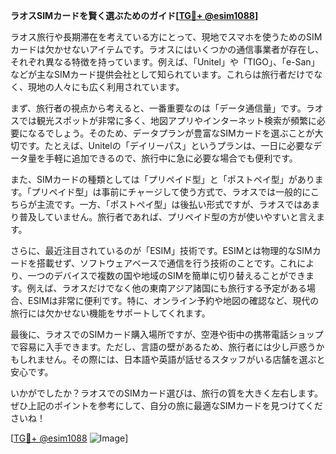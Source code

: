 **ラオスSIMカードを賢く選ぶためのガイド[[TG💪+ @esim1088](https://t.me/s/esim1088)]**

ラオス旅行や長期滞在を考えている方にとって、現地でスマホを使うためのSIMカードは欠かせないアイテムです。ラオスにはいくつかの通信事業者が存在し、それぞれ異なる特徴を持っています。例えば、「Unitel」や「TIGO」、「e-San」などが主なSIMカード提供会社として知られています。これらは旅行者だけでなく、現地の人々にも広く利用されています。

まず、旅行者の視点から考えると、一番重要なのは「データ通信量」です。ラオスでは観光スポットが非常に多く、地図アプリやインターネット検索が頻繁に必要になるでしょう。そのため、データプランが豊富なSIMカードを選ぶことが大切です。たとえば、Unitelの「デイリーパス」というプランは、一日に必要なデータ量を手軽に追加できるので、旅行中に急に必要な場合でも便利です。

また、SIMカードの種類としては「プリペイド型」と「ポストペイ型」があります。「プリペイド型」は事前にチャージして使う方式で、ラオスでは一般的にこちらが主流です。一方、「ポストペイ型」は後払い形式ですが、ラオスではあまり普及していません。旅行者であれば、プリペイド型の方が使いやすいと言えます。

さらに、最近注目されているのが「ESIM」技術です。ESIMとは物理的なSIMカードを搭載せず、ソフトウェアベースで通信を行う技術のことです。これにより、一つのデバイスで複数の国や地域のSIMを簡単に切り替えることができます。例えば、ラオスだけでなく他の東南アジア諸国にも旅行する予定がある場合、ESIMは非常に便利です。特に、オンライン予約や地図の確認など、現代の旅行には欠かせない機能をサポートしてくれます。

最後に、ラオスでのSIMカード購入場所ですが、空港や街中の携帯電話ショップで容易に入手できます。ただし、言語の壁があるため、旅行者には少し戸惑うかもしれません。その際には、日本語や英語が話せるスタッフがいる店舗を選ぶと安心です。

いかがでしたか？ラオスでのSIMカード選びは、旅行の質を大きく左右します。ぜひ上記のポイントを参考にして、自分の旅に最適なSIMカードを見つけてくださいね！

[[TG💪+ @esim1088](https://t.me/s/esim1088) ![Image](https://i.postimg.cc/Y0z9fWf4/image.png)]